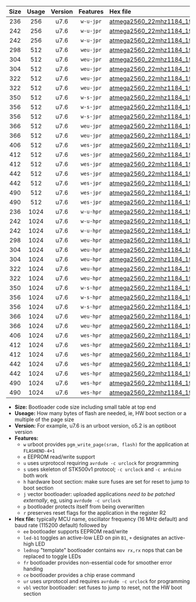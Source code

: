 |Size|Usage|Version|Features|Hex file|
|:-:|:-:|:-:|:-:|:--|
|236|256|u7.6|`w-u-jpr`|[atmega2560_22mhz1184_19200bps_ur_vbl.hex](https://raw.githubusercontent.com/stefanrueger/urboot/main//atmega2560_22mhz1184_19200bps_ur_vbl.hex)|
|242|256|u7.6|`w-u-jpr`|[atmega2560_22mhz1184_19200bps_led+b7_ur_vbl.hex](https://raw.githubusercontent.com/stefanrueger/urboot/main//atmega2560_22mhz1184_19200bps_led+b7_ur_vbl.hex)|
|242|256|u7.6|`w-u-jpr`|[atmega2560_22mhz1184_19200bps_lednop_ur_vbl.hex](https://raw.githubusercontent.com/stefanrueger/urboot/main//atmega2560_22mhz1184_19200bps_lednop_ur_vbl.hex)|
|298|512|u7.6|`weu-jpr`|[atmega2560_22mhz1184_19200bps_ee_ur_vbl.hex](https://raw.githubusercontent.com/stefanrueger/urboot/main//atmega2560_22mhz1184_19200bps_ee_ur_vbl.hex)|
|304|512|u7.6|`weu-jpr`|[atmega2560_22mhz1184_19200bps_ee_led+b7_ur_vbl.hex](https://raw.githubusercontent.com/stefanrueger/urboot/main//atmega2560_22mhz1184_19200bps_ee_led+b7_ur_vbl.hex)|
|304|512|u7.6|`weu-jpr`|[atmega2560_22mhz1184_19200bps_ee_lednop_ur_vbl.hex](https://raw.githubusercontent.com/stefanrueger/urboot/main//atmega2560_22mhz1184_19200bps_ee_lednop_ur_vbl.hex)|
|322|512|u7.6|`weu-jpr`|[atmega2560_22mhz1184_19200bps_ee_led+b7_fr_ur_vbl.hex](https://raw.githubusercontent.com/stefanrueger/urboot/main//atmega2560_22mhz1184_19200bps_ee_led+b7_fr_ur_vbl.hex)|
|322|512|u7.6|`weu-jpr`|[atmega2560_22mhz1184_19200bps_ee_lednop_fr_ur_vbl.hex](https://raw.githubusercontent.com/stefanrueger/urboot/main//atmega2560_22mhz1184_19200bps_ee_lednop_fr_ur_vbl.hex)|
|350|512|u7.6|`w-s-jpr`|[atmega2560_22mhz1184_19200bps_vbl.hex](https://raw.githubusercontent.com/stefanrueger/urboot/main//atmega2560_22mhz1184_19200bps_vbl.hex)|
|356|512|u7.6|`w-s-jpr`|[atmega2560_22mhz1184_19200bps_led+b7_vbl.hex](https://raw.githubusercontent.com/stefanrueger/urboot/main//atmega2560_22mhz1184_19200bps_led+b7_vbl.hex)|
|356|512|u7.6|`w-s-jpr`|[atmega2560_22mhz1184_19200bps_lednop_vbl.hex](https://raw.githubusercontent.com/stefanrueger/urboot/main//atmega2560_22mhz1184_19200bps_lednop_vbl.hex)|
|366|512|u7.6|`weu-jpr`|[atmega2560_22mhz1184_19200bps_ee_led+b7_fr_ce_ur_vbl.hex](https://raw.githubusercontent.com/stefanrueger/urboot/main//atmega2560_22mhz1184_19200bps_ee_led+b7_fr_ce_ur_vbl.hex)|
|366|512|u7.6|`weu-jpr`|[atmega2560_22mhz1184_19200bps_ee_lednop_fr_ce_ur_vbl.hex](https://raw.githubusercontent.com/stefanrueger/urboot/main//atmega2560_22mhz1184_19200bps_ee_lednop_fr_ce_ur_vbl.hex)|
|406|512|u7.6|`wes-jpr`|[atmega2560_22mhz1184_19200bps_ee_vbl.hex](https://raw.githubusercontent.com/stefanrueger/urboot/main//atmega2560_22mhz1184_19200bps_ee_vbl.hex)|
|412|512|u7.6|`wes-jpr`|[atmega2560_22mhz1184_19200bps_ee_led+b7_vbl.hex](https://raw.githubusercontent.com/stefanrueger/urboot/main//atmega2560_22mhz1184_19200bps_ee_led+b7_vbl.hex)|
|412|512|u7.6|`wes-jpr`|[atmega2560_22mhz1184_19200bps_ee_lednop_vbl.hex](https://raw.githubusercontent.com/stefanrueger/urboot/main//atmega2560_22mhz1184_19200bps_ee_lednop_vbl.hex)|
|442|512|u7.6|`wes-jpr`|[atmega2560_22mhz1184_19200bps_ee_led+b7_fr_vbl.hex](https://raw.githubusercontent.com/stefanrueger/urboot/main//atmega2560_22mhz1184_19200bps_ee_led+b7_fr_vbl.hex)|
|442|512|u7.6|`wes-jpr`|[atmega2560_22mhz1184_19200bps_ee_lednop_fr_vbl.hex](https://raw.githubusercontent.com/stefanrueger/urboot/main//atmega2560_22mhz1184_19200bps_ee_lednop_fr_vbl.hex)|
|490|512|u7.6|`wes-jpr`|[atmega2560_22mhz1184_19200bps_ee_led+b7_fr_ce_vbl.hex](https://raw.githubusercontent.com/stefanrueger/urboot/main//atmega2560_22mhz1184_19200bps_ee_led+b7_fr_ce_vbl.hex)|
|490|512|u7.6|`wes-jpr`|[atmega2560_22mhz1184_19200bps_ee_lednop_fr_ce_vbl.hex](https://raw.githubusercontent.com/stefanrueger/urboot/main//atmega2560_22mhz1184_19200bps_ee_lednop_fr_ce_vbl.hex)|
|236|1024|u7.6|`w-u-hpr`|[atmega2560_22mhz1184_19200bps_ur.hex](https://raw.githubusercontent.com/stefanrueger/urboot/main//atmega2560_22mhz1184_19200bps_ur.hex)|
|242|1024|u7.6|`w-u-hpr`|[atmega2560_22mhz1184_19200bps_led+b7_ur.hex](https://raw.githubusercontent.com/stefanrueger/urboot/main//atmega2560_22mhz1184_19200bps_led+b7_ur.hex)|
|242|1024|u7.6|`w-u-hpr`|[atmega2560_22mhz1184_19200bps_lednop_ur.hex](https://raw.githubusercontent.com/stefanrueger/urboot/main//atmega2560_22mhz1184_19200bps_lednop_ur.hex)|
|298|1024|u7.6|`weu-hpr`|[atmega2560_22mhz1184_19200bps_ee_ur.hex](https://raw.githubusercontent.com/stefanrueger/urboot/main//atmega2560_22mhz1184_19200bps_ee_ur.hex)|
|304|1024|u7.6|`weu-hpr`|[atmega2560_22mhz1184_19200bps_ee_led+b7_ur.hex](https://raw.githubusercontent.com/stefanrueger/urboot/main//atmega2560_22mhz1184_19200bps_ee_led+b7_ur.hex)|
|304|1024|u7.6|`weu-hpr`|[atmega2560_22mhz1184_19200bps_ee_lednop_ur.hex](https://raw.githubusercontent.com/stefanrueger/urboot/main//atmega2560_22mhz1184_19200bps_ee_lednop_ur.hex)|
|322|1024|u7.6|`weu-hpr`|[atmega2560_22mhz1184_19200bps_ee_led+b7_fr_ur.hex](https://raw.githubusercontent.com/stefanrueger/urboot/main//atmega2560_22mhz1184_19200bps_ee_led+b7_fr_ur.hex)|
|322|1024|u7.6|`weu-hpr`|[atmega2560_22mhz1184_19200bps_ee_lednop_fr_ur.hex](https://raw.githubusercontent.com/stefanrueger/urboot/main//atmega2560_22mhz1184_19200bps_ee_lednop_fr_ur.hex)|
|350|1024|u7.6|`w-s-hpr`|[atmega2560_22mhz1184_19200bps.hex](https://raw.githubusercontent.com/stefanrueger/urboot/main//atmega2560_22mhz1184_19200bps.hex)|
|356|1024|u7.6|`w-s-hpr`|[atmega2560_22mhz1184_19200bps_led+b7.hex](https://raw.githubusercontent.com/stefanrueger/urboot/main//atmega2560_22mhz1184_19200bps_led+b7.hex)|
|356|1024|u7.6|`w-s-hpr`|[atmega2560_22mhz1184_19200bps_lednop.hex](https://raw.githubusercontent.com/stefanrueger/urboot/main//atmega2560_22mhz1184_19200bps_lednop.hex)|
|366|1024|u7.6|`weu-hpr`|[atmega2560_22mhz1184_19200bps_ee_led+b7_fr_ce_ur.hex](https://raw.githubusercontent.com/stefanrueger/urboot/main//atmega2560_22mhz1184_19200bps_ee_led+b7_fr_ce_ur.hex)|
|366|1024|u7.6|`weu-hpr`|[atmega2560_22mhz1184_19200bps_ee_lednop_fr_ce_ur.hex](https://raw.githubusercontent.com/stefanrueger/urboot/main//atmega2560_22mhz1184_19200bps_ee_lednop_fr_ce_ur.hex)|
|406|1024|u7.6|`wes-hpr`|[atmega2560_22mhz1184_19200bps_ee.hex](https://raw.githubusercontent.com/stefanrueger/urboot/main//atmega2560_22mhz1184_19200bps_ee.hex)|
|412|1024|u7.6|`wes-hpr`|[atmega2560_22mhz1184_19200bps_ee_led+b7.hex](https://raw.githubusercontent.com/stefanrueger/urboot/main//atmega2560_22mhz1184_19200bps_ee_led+b7.hex)|
|412|1024|u7.6|`wes-hpr`|[atmega2560_22mhz1184_19200bps_ee_lednop.hex](https://raw.githubusercontent.com/stefanrueger/urboot/main//atmega2560_22mhz1184_19200bps_ee_lednop.hex)|
|442|1024|u7.6|`wes-hpr`|[atmega2560_22mhz1184_19200bps_ee_led+b7_fr.hex](https://raw.githubusercontent.com/stefanrueger/urboot/main//atmega2560_22mhz1184_19200bps_ee_led+b7_fr.hex)|
|442|1024|u7.6|`wes-hpr`|[atmega2560_22mhz1184_19200bps_ee_lednop_fr.hex](https://raw.githubusercontent.com/stefanrueger/urboot/main//atmega2560_22mhz1184_19200bps_ee_lednop_fr.hex)|
|490|1024|u7.6|`wes-hpr`|[atmega2560_22mhz1184_19200bps_ee_led+b7_fr_ce.hex](https://raw.githubusercontent.com/stefanrueger/urboot/main//atmega2560_22mhz1184_19200bps_ee_led+b7_fr_ce.hex)|
|490|1024|u7.6|`wes-hpr`|[atmega2560_22mhz1184_19200bps_ee_lednop_fr_ce.hex](https://raw.githubusercontent.com/stefanrueger/urboot/main//atmega2560_22mhz1184_19200bps_ee_lednop_fr_ce.hex)|

- **Size:** Bootloader code size including small table at top end
- **Useage:** How many bytes of flash are needed, ie, HW boot section or a multiple of the page size
- **Version:** For example, u7.6 is an urboot version, o5.2 is an optiboot version
- **Features:**
  + `w` urboot provides `pgm_write_page(sram, flash)` for the application at `FLASHEND-4+1`
  + `e` EEPROM read/write support
  + `u` uses urprotocol requiring `avrdude -c urclock` for programming
  + `s` uses skeleton of STK500v1 protocol; `-c urclock` and `-c arduino` both work
  + `h` hardware boot section: make sure fuses are set for reset to jump to boot section
  + `j` vector bootloader: uploaded applications *need to be patched externally*, eg, using `avrdude -c urclock`
  + `p` bootloader protects itself from being overwritten
  + `r` preserves reset flags for the application in the register R2
- **Hex file:** typically MCU name, oscillator frequency (16 MHz default) and baud rate (115200 default) followed by
  + `ee` bootloader supports EEPROM read/write
  + `led-b1` toggles an active-low LED on pin `B1`, `+` designates an active-high LED
  + `lednop` "template" bootloader contains `mov rx,rx` nops that can be replaced to toggle LEDs
  + `fr` bootloader provides non-essential code for smoother error handing
  + `ce` bootloader provides a chip erase command
  + `ur` uses urprotocol and requires `avrdude -c urclock` for programming
  + `vbl` vector bootloader: set fuses to jump to reset, not the HW boot section

